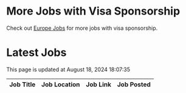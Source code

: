 # More Jobs with Visa Sponsorship

Check out [Europe Jobs](https://github.com/sureshparimi/europejobs#latest-jobs) for more jobs with visa sponsorship.

# Latest Jobs

This page is updated at August 18, 2024 18:07:35

| Job Title | Job Location | Job Link | Job Posted |
| --- | --- | --- | --- |
